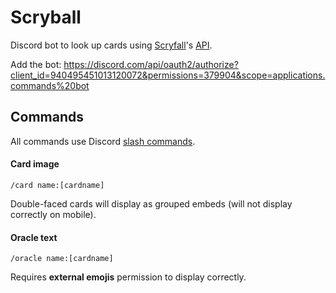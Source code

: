 # Scryball
Discord bot to look up cards using [Scryfall](https://scryfall.com/)'s [API](https://scryfall.com/docs/api).

Add the bot: https://discord.com/api/oauth2/authorize?client_id=940495451013120072&permissions=379904&scope=applications.commands%20bot

## Commands
All commands use Discord [slash commands](https://discord.com/blog/slash-commands-are-here).
#### Card image
```
/card name:[cardname]
```
Double-faced cards will display as grouped embeds (will not display correctly on mobile).

#### Oracle text
```
/oracle name:[cardname]
```
Requires **external emojis** permission to display correctly.
